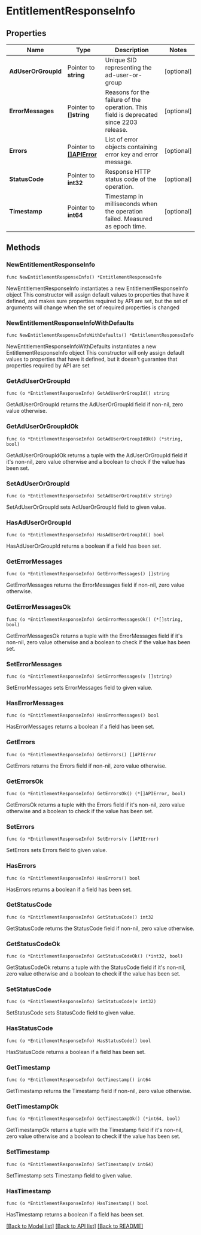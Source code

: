 # EntitlementResponseInfo

## Properties

Name | Type | Description | Notes
------------ | ------------- | ------------- | -------------
**AdUserOrGroupId** | Pointer to **string** | Unique SID representing the ad-user-or-group | [optional] 
**ErrorMessages** | Pointer to **[]string** | Reasons for the failure of the operation. This field is deprecated since 2203 release. | [optional] 
**Errors** | Pointer to [**[]APIError**](APIError.md) | List of error objects containing error key and error message. | [optional] 
**StatusCode** | Pointer to **int32** | Response HTTP status code of the operation. | [optional] 
**Timestamp** | Pointer to **int64** | Timestamp in milliseconds when the operation failed. Measured as epoch time. | [optional] 

## Methods

### NewEntitlementResponseInfo

`func NewEntitlementResponseInfo() *EntitlementResponseInfo`

NewEntitlementResponseInfo instantiates a new EntitlementResponseInfo object
This constructor will assign default values to properties that have it defined,
and makes sure properties required by API are set, but the set of arguments
will change when the set of required properties is changed

### NewEntitlementResponseInfoWithDefaults

`func NewEntitlementResponseInfoWithDefaults() *EntitlementResponseInfo`

NewEntitlementResponseInfoWithDefaults instantiates a new EntitlementResponseInfo object
This constructor will only assign default values to properties that have it defined,
but it doesn't guarantee that properties required by API are set

### GetAdUserOrGroupId

`func (o *EntitlementResponseInfo) GetAdUserOrGroupId() string`

GetAdUserOrGroupId returns the AdUserOrGroupId field if non-nil, zero value otherwise.

### GetAdUserOrGroupIdOk

`func (o *EntitlementResponseInfo) GetAdUserOrGroupIdOk() (*string, bool)`

GetAdUserOrGroupIdOk returns a tuple with the AdUserOrGroupId field if it's non-nil, zero value otherwise
and a boolean to check if the value has been set.

### SetAdUserOrGroupId

`func (o *EntitlementResponseInfo) SetAdUserOrGroupId(v string)`

SetAdUserOrGroupId sets AdUserOrGroupId field to given value.

### HasAdUserOrGroupId

`func (o *EntitlementResponseInfo) HasAdUserOrGroupId() bool`

HasAdUserOrGroupId returns a boolean if a field has been set.

### GetErrorMessages

`func (o *EntitlementResponseInfo) GetErrorMessages() []string`

GetErrorMessages returns the ErrorMessages field if non-nil, zero value otherwise.

### GetErrorMessagesOk

`func (o *EntitlementResponseInfo) GetErrorMessagesOk() (*[]string, bool)`

GetErrorMessagesOk returns a tuple with the ErrorMessages field if it's non-nil, zero value otherwise
and a boolean to check if the value has been set.

### SetErrorMessages

`func (o *EntitlementResponseInfo) SetErrorMessages(v []string)`

SetErrorMessages sets ErrorMessages field to given value.

### HasErrorMessages

`func (o *EntitlementResponseInfo) HasErrorMessages() bool`

HasErrorMessages returns a boolean if a field has been set.

### GetErrors

`func (o *EntitlementResponseInfo) GetErrors() []APIError`

GetErrors returns the Errors field if non-nil, zero value otherwise.

### GetErrorsOk

`func (o *EntitlementResponseInfo) GetErrorsOk() (*[]APIError, bool)`

GetErrorsOk returns a tuple with the Errors field if it's non-nil, zero value otherwise
and a boolean to check if the value has been set.

### SetErrors

`func (o *EntitlementResponseInfo) SetErrors(v []APIError)`

SetErrors sets Errors field to given value.

### HasErrors

`func (o *EntitlementResponseInfo) HasErrors() bool`

HasErrors returns a boolean if a field has been set.

### GetStatusCode

`func (o *EntitlementResponseInfo) GetStatusCode() int32`

GetStatusCode returns the StatusCode field if non-nil, zero value otherwise.

### GetStatusCodeOk

`func (o *EntitlementResponseInfo) GetStatusCodeOk() (*int32, bool)`

GetStatusCodeOk returns a tuple with the StatusCode field if it's non-nil, zero value otherwise
and a boolean to check if the value has been set.

### SetStatusCode

`func (o *EntitlementResponseInfo) SetStatusCode(v int32)`

SetStatusCode sets StatusCode field to given value.

### HasStatusCode

`func (o *EntitlementResponseInfo) HasStatusCode() bool`

HasStatusCode returns a boolean if a field has been set.

### GetTimestamp

`func (o *EntitlementResponseInfo) GetTimestamp() int64`

GetTimestamp returns the Timestamp field if non-nil, zero value otherwise.

### GetTimestampOk

`func (o *EntitlementResponseInfo) GetTimestampOk() (*int64, bool)`

GetTimestampOk returns a tuple with the Timestamp field if it's non-nil, zero value otherwise
and a boolean to check if the value has been set.

### SetTimestamp

`func (o *EntitlementResponseInfo) SetTimestamp(v int64)`

SetTimestamp sets Timestamp field to given value.

### HasTimestamp

`func (o *EntitlementResponseInfo) HasTimestamp() bool`

HasTimestamp returns a boolean if a field has been set.


[[Back to Model list]](../README.md#documentation-for-models) [[Back to API list]](../README.md#documentation-for-api-endpoints) [[Back to README]](../README.md)


